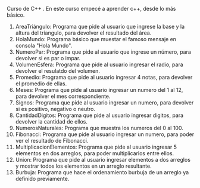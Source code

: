 Curso de C++ .
En este curso empecé a aprender c++, desde lo más básico.
1. AreaTriángulo: Programa que pide al usuario que ingrese la base y la altura del tríangulo, para devolver el resultado del área.
2. HolaMundo: Programa básico que muestar el famoso mensaje en consola "Hola Mundo".
3. NumeroPar: Programa que pide al usuario que ingrese un número, para devolver si es par o impar.
4. VolumenEsfera: Programa que pide al usuario ingresar el radio, para devolver el resulatdo del volumen.
5. Promedio: Programa que pide al usuario ingresar 4 notas, para devolver el promedio de ellas.
6. Meses: Programa que pide al usuario ingresar un numero del 1 al 12, para devolver el mes correspondiente.
7. Signos: Programa que pide al usuario ingresar un numero, para devolver si es positivo, negativo o neutro.
8. CantidadDigitos: Programa que pide al usuario ingresar digitos, para devolver la cantidad de ellos.
9. NumerosNaturales: Programa que muestra los numeros del 0 al 100.
10. Fibonacci: Programa que pide al usuario ingresar un numero, para poder ver el resultado de Fibonacci.
11. MultiplicacionElementos: Programa que pide al usuario ingresar 5 elementos en dos arreglos, para poder multiplicarlos entre ellos.
12. Union: Programa que pide al usuario ingresar elementos a dos arreglos y mostrar todos los elementos en un arreglo resultante.
13. Burbuja: Programa que hace el ordenamiento burbuja de un arreglo ya definido previamente.
